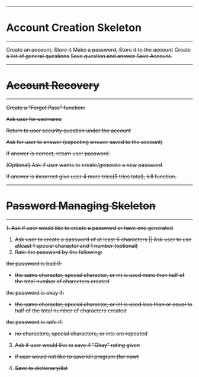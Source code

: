 ---------------------------
# Account Creation Skeleton
---------------------------

<strike>Create an account, Store it</strike>
<strike>Make a password, Store it to the account</strike>
<strike>Create a list of general questions</strike>
<strike>Save question and answer<strike>
<strike>Save Account.<strike>

------------------
# Account Recovery
------------------
Create a "Forgot Pass" function:

<strike>Ask user for username<strike>

<strike>Return to user security question under the account<strike>

<strike>Ask for user to answer (expecting answer saved to the account)<strike>

<strike>If answer is correct, return user password.<strike>

(Optional) Ask if user wants to create/generate a new password

<strike>If answer is incorrect give user 4 more tries(5 tries total), kill function.<strike>

---------------------------
# Password Managing Skeleton
---------------------------
<strike>1. Ask if user would like to create a password or have one generated</strike>

1. Ask user to create a password of at least 6 characters || Ask user to use atleast 1 special character and 1 number (optional)
2. Rate the password by the following:

the password is bad if:
- the same character, special character, or int is used more than half of the total number of characters created

the password is okay if:
- the same character, special character, or int is used less than or equal to half of the total number of characters created

the password is safe if:
- no characters, special characters, or ints are repeated

3. Ask if user would like to save if "Okay" rating given
- if user would not like to save kill program (for now)
4. Save to dictionary/list